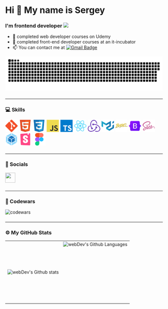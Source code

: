 
# Hi 👋 My name is Sergey

### I'm frontend developer <img src="https://media.giphy.com/media/WUlplcMpOCEmTGBtBW/giphy.gif" width="40px">

- :seedling: completed web developer courses on Udemy
- :telescope: completed front-end developer courses at an it-incubator
- :mailbox: You can contact me at [![Gmail Badge](https://img.shields.io/badge/-Gmail-red?style=flat&logo=Gmail&logoColor=white)](mailto:serge.shcherbina@gmail.com)

  
  
<p align="center">
 <img width="600" src="assets/icons/github-snake.svg" alt="snake"/>
</p>

###
---

### 💻  Skills
<p align="left">
  <img src="https://github.com/devicons/devicon/blob/master/icons/git/git-original.svg" title="git" alt="git" width="40" height="40"/>
  <img src="https://github.com/devicons/devicon/blob/master/icons/html5/html5-original.svg" title="html5" alt="html5" width="40" height="40"/>
  <img src="https://github.com/devicons/devicon/blob/master/icons/css3/css3-original.svg" title="css" alt="css" width="40" height="40"/>
  <img src="https://github.com/devicons/devicon/blob/master/icons/javascript/javascript-original.svg" title="javascript" alt="javascript" width="40" height="40"/>
  <img src="https://github.com/devicons/devicon/blob/master/icons/typescript/typescript-original.svg" title="typescript" alt="typescript" width="40" height="40"/>
  <img src="https://github.com/devicons/devicon/blob/master/icons/react/react-original.svg" title="reactjs" alt="reactjs" width="40" height="40"/>
  <img src="https://github.com/devicons/devicon/blob/master/icons/redux/redux-original.svg" title="redux" alt="redux" width="40" height="40"/>
<!--   <img src="https://github.com/devicons/devicon/blob/master/icons/nextjs/nextjs-original.svg" title="nextjs" alt="nextjs" width="40" height="40"/> -->
  <img src="https://github.com/devicons/devicon/blob/master/icons/materialui/materialui-original.svg" title="materialui" alt="materialui" width="40" height="40"/>
  <img src="https://github.com/devicons/devicon/blob/master/icons/babel/babel-original.svg" title="babel" alt="babel" width="40" height="40"/>
  <img src="https://github.com/devicons/devicon/blob/master/icons/bootstrap/bootstrap-original.svg" title="bootstrap" alt="bootstrap" width="40" height="40"/>
  <img src="https://github.com/devicons/devicon/blob/master/icons/sass/sass-original.svg" title="sass/scss" alt="sass/scss" width="40" height="40"/>
  <img src="https://github.com/devicons/devicon/blob/master/icons/webpack/webpack-original.svg" title="webpack" alt="webpack" width="40" height="40"/>
  <img src="https://github.com/devicons/devicon/blob/master/icons/storybook/storybook-original.svg" title="storybook" alt="storybook" width="40" height="40"/>
  <img src="https://github.com/devicons/devicon/blob/master/icons/figma/figma-original.svg" title="figma" alt="figma" width="40" height="40"/>
</p>

### 
---

### 🤝  Socials

<p align="left">
  <a href="https://www.linkedin.com/in/sergey-shcherbina-3303201bb/" target="_blank" rel="noreferrer">     
    <picture> 
      <source media="(prefers-color-scheme: dark)" srcset="undefined" /> 
      <source media="(prefers-color-scheme: light)"
        srcset="https://raw.githubusercontent.com/danielcranney/readme-generator/main/public/icons/socials/linkedin.svg" /> <img     
        src="https://raw.githubusercontent.com/danielcranney/readme-generator/main/public/icons/socials/linkedin.svg" width="32" height="32" /> 
    </picture> 
  </a>
</p>

### 
---

### 🧠  Codewars

![codewars](https://www.codewars.com/users/SergShcherbina/badges/large)

### 
---
  
### ⚙️ My GitHub Stats

<table>
  <tr>
    <td>
      <img align="left" src="http://github-readme-streak-stats.herokuapp.com?user=SergShcherbina&theme=dark&background=000000" alt="webDev's Github stats" />
    </td>
    <td>
      <img height="195px" align="right" alt="webDev's Github Languages" src="https://github-readme-stats-sigma-five.vercel.app/api/top-langs/?username=SergShcherbina&layout=compact&theme=vision-friendly-dark" />
    </td>
  </tr>
</table>

<!---Пример кода
[![Typing SVG](https://readme-typing-svg.herokuapp.com?color=%2336BCF7&lines=Computer+science+student)](https://git.io/typing-svg) -->
